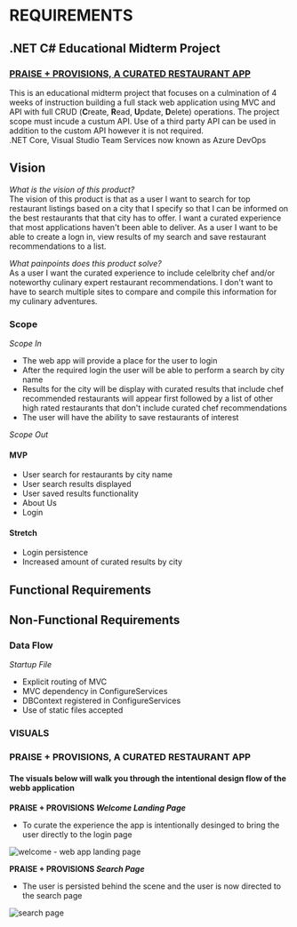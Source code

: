 # REQUIREMENTS

## .NET C# Educational Midterm Project </br>
### [PRAISE + PROVISIONS, A CURATED RESTAURANT APP](https://praiseprovisions.azurewebsites.net/) </br>
This is an educational midterm project that focuses on a culmination of 4 weeks of instruction building a full stack web application using MVC and API with full CRUD (**C**reate, **R**ead, **U**pdate, **D**elete) operations. The project scope must incude a custum API. Use of a third party API can be used in addition to the custom API however it is not required.</br>
.NET Core, Visual Studio Team Services now known as Azure DevOps
</br>

## Vision
_What is the vision of this product?_ </br>
The vision of this product is that as a user I want to search for top restaurant listings based on a city that I specify so that I can be informed on the best restaurants that that city has to offer. I want a curated experience that most applications haven't been able to deliver. As a user I want to be able to create a logn in, view results of my search and save restaurant recommendations to a list.  

_What painpoints does this product solve?_ </br>
As a user I want the curated experience to include celelbrity chef and/or noteworthy culinary expert restaurant recommendations. I don't want to have to search multiple sites to compare and compile this information for my culinary adventures. 

### Scope
_Scope In_
+ The web app will provide a place for the user to login
+ After the required login the user will be able to perform a search by city name
+ Results for the city will be display with curated results that include chef recommended restaurants will appear first followed by a list of other high rated restaurants that don't include curated chef recommendations
+ The user will have the ability to save restaurants of interest 

_Scope Out_


#### MVP
+ User search for restaurants by city name
+ User search results displayed
+ User saved results functionality
+ About Us
+ Login 

#### Stretch
+ Login persistence 
+ Increased amount of curated results by city

## Functional Requirements

## Non-Functional Requirements

### Data Flow
_Startup File_
* Explicit routing of MVC
* MVC dependency in ConfigureServices
* DBContext registered in ConfigureServices
* Use of static files accepted

### VISUALS
### PRAISE + PROVISIONS, A CURATED RESTAURANT APP
#### The visuals below will walk you through the intentional design flow of the webb application
**PRAISE + PROVISIONS _Welcome Landing Page_**

+ To curate the experience the app is intentionally desinged to bring the user directly to the login page</br>

![welcome - web app landing page](https://user-images.githubusercontent.com/39015829/48316137-73788980-e594-11e8-9c7d-5ed8dc3bf250.jpg)

**PRAISE + PROVISIONS _Search Page_**

+ The user is persisted behind the scene and the user is now directed to the search page</br>

![search page](https://user-images.githubusercontent.com/39015829/48316552-2d262900-e59a-11e8-86fe-410fd4486dd7.jpg)
